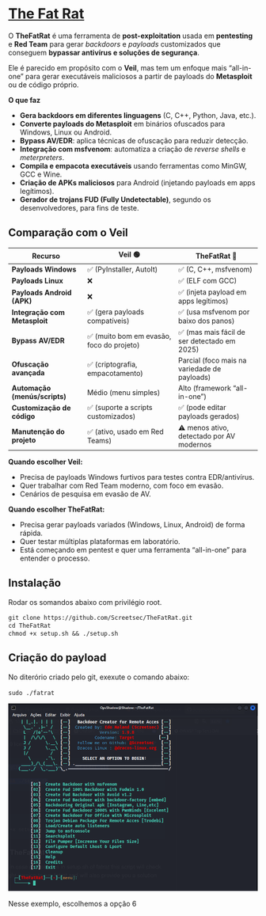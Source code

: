 # [The Fat Rat](https://github.com/screetsec/TheFatRat)

O **TheFatRat** é uma ferramenta de **post-exploitation** usada em **pentesting** e **Red Team** para gerar *backdoors* e *payloads* customizados que conseguem **bypassar antivírus e soluções de segurança**.

Ele é parecido em propósito com o **Veil**, mas tem um enfoque mais “all-in-one” para gerar executáveis maliciosos a partir de payloads do **Metasploit** ou de código próprio.

**O que faz**
* **Gera backdoors em diferentes linguagens** (C, C++, Python, Java, etc.).
* **Converte payloads do Metasploit** em binários ofuscados para Windows, Linux ou Android.
* **Bypass AV/EDR**: aplica técnicas de ofuscação para reduzir detecção.
* **Integração com msfvenom**: automatiza a criação de *reverse shells* e *meterpreters*.
* **Compila e empacota executáveis** usando ferramentas como MinGW, GCC e Wine.
* **Criação de APKs maliciosos** para Android (injetando payloads em apps legítimos).
* **Gerador de trojans FUD (Fully Undetectable)**, segundo os desenvolvedores, para fins de teste.

## Comparação com o Veil

| Recurso                       | **Veil** 🟢                              | **TheFatRat** 🔴                             |
| ----------------------------- | ---------------------------------------- | -------------------------------------------- |
| **Payloads Windows**          | ✅ (PyInstaller, AutoIt)                  | ✅ (C, C++, msfvenom)                         |
| **Payloads Linux**            | ❌                                        | ✅ (ELF com GCC)                              |
| **Payloads Android (APK)**    | ❌                                        | ✅ (injeta payload em apps legítimos)         |
| **Integração com Metasploit** | ✅ (gera payloads compatíveis)            | ✅ (usa msfvenom por baixo dos panos)         |
| **Bypass AV/EDR**             | ✅ (muito bom em evasão, foco do projeto) | ✅ (mas mais fácil de ser detectado em 2025)  |
| **Ofuscação avançada**        | ✅ (criptografia, empacotamento)          | Parcial (foco mais na variedade de payloads) |
| **Automação (menús/scripts)** | Médio (menu simples)                     | Alto (framework “all-in-one”)                |
| **Customização de código**    | ✅ (suporte a scripts customizados)       | ✅ (pode editar payloads gerados)             |
| **Manutenção do projeto**     | ✅ (ativo, usado em Red Teams)            | ⚠️ menos ativo, detectado por AV modernos    |

**Quando escolher Veil:**
* Precisa de payloads Windows furtivos para testes contra EDR/antivírus.
* Quer trabalhar com Red Team moderno, com foco em evasão.
* Cenários de pesquisa em evasão de AV.

**Quando escolher TheFatRat:**
* Precisa gerar payloads variados (Windows, Linux, Android) de forma rápida.
* Quer testar múltiplas plataformas em laboratório.
* Está começando em pentest e quer uma ferramenta “all-in-one” para entender o processo.

## Instalação

Rodar os somandos abaixo com privilégio root.
```
git clone https://github.com/Screetsec/TheFatRat.git
cd TheFatRat
chmod +x setup.sh && ./setup.sh
```
## Criação do payload

No diterório criado pelo git, exexute o comando abaixo:

`sudo ./fatrat`

![Tela Fat Rat](https://github.com/ops-shadow/Complete-Ethical-Hacking-Bootcamp/blob/9834c9bac3637661c199b2ad9406d30fda510b44/5%20-%20Virus%20-%20Trojans%20-%20etc/rat_01.png)

Nesse exemplo, escolhemos a opção 6






